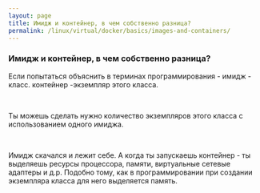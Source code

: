 ```yaml
---
layout: page
title: Имидж и контейнер, в чем собственно разница?
permalink: /linux/virtual/docker/basics/images-and-containers/
---
```


### Имидж и контейнер, в чем собственно разница?

Если попытаться объяснить в терминах программирования - имидж - класс. контейнер -экземпляр этого класса.

<br/>

Ты можешь сделать нужно количество экземпляров этого класса с использованием одного имиджа.

<br/>

Имидж скачался и лежит себе. А когда ты запускаешь контейнер - ты
выделяешь ресурсы процессора, памяти, виртуальные сетевые адаптеры и д.р. Подобно тому, как в программировании при создании экземпляра класса для него выделяется память.
